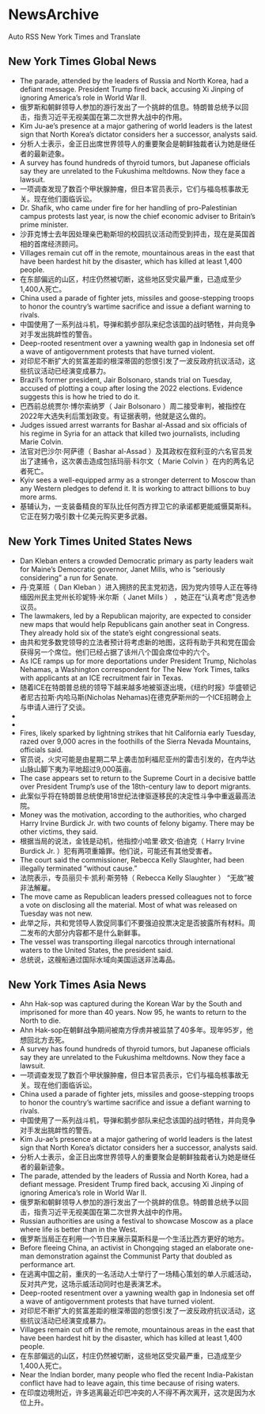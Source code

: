 # NewsArchive
Auto RSS New York Times and Translate

## New York Times Global News
* The parade, attended by the leaders of Russia and North Korea, had a defiant message. President Trump fired back, accusing Xi Jinping of ignoring America’s role in World War II.
* 俄罗斯和朝鲜领导人参加的游行发出了一个挑衅的信息。特朗普总统予以回击，指责习近平无视美国在第二次世界大战中的作用。
* Kim Ju-ae’s presence at a major gathering of world leaders is the latest sign that North Korea’s dictator considers her a successor, analysts said.
* 分析人士表示，金正日出席世界领导人的重要聚会是朝鲜独裁者认为她是继任者的最新迹象。
* A survey has found hundreds of thyroid tumors, but Japanese officials say they are unrelated to the Fukushima meltdowns. Now they face a lawsuit.
* 一项调查发现了数百个甲状腺肿瘤，但日本官员表示，它们与福岛核事故无关。现在他们面临诉讼。
* Dr. Shafik, who came under fire for her handling of pro-Palestinian campus protests last year, is now the chief economic adviser to Britain’s prime minister.
* 沙菲克博士去年因处理亲巴勒斯坦的校园抗议活动而受到抨击，现在是英国首相的首席经济顾问。
* Villages remain cut off in the remote, mountainous areas in the east that have been hardest hit by the disaster, which has killed at least 1,400 people.
* 在东部偏远的山区，村庄仍然被切断，这些地区受灾最严重，已造成至少1,400人死亡。
* China used a parade of fighter jets, missiles and goose-stepping troops to honor the country’s wartime sacrifice and issue a defiant warning to rivals.
* 中国使用了一系列战斗机，导弹和鹅步部队来纪念该国的战时牺牲，并向竞争对手发出挑衅性的警告。
* Deep-rooted resentment over a yawning wealth gap in Indonesia set off a wave of antigovernment protests that have turned violent.
* 对印尼不断扩大的贫富差距的根深蒂固的怨恨引发了一波反政府抗议活动，这些抗议活动已经演变成暴力。
* Brazil’s former president, Jair Bolsonaro, stands trial on Tuesday, accused of plotting a coup after losing the 2022 elections. Evidence suggests this is how he tried to do it.
* 巴西前总统贾尔·博尔索纳罗（ Jair Bolsonaro ）周二接受审判，被指控在2022年大选失利后策划政变。有证据表明，他就是这么做的。
* Judges issued arrest warrants for Bashar al-Assad and six officials of his regime in Syria for an attack that killed two journalists, including Marie Colvin.
* 法官对巴沙尔·阿萨德（ Bashar al-Assad ）及其政权在叙利亚的六名官员发出了逮捕令，这次袭击造成包括玛丽·科尔文（ Marie Colvin ）在内的两名记者死亡。
* Kyiv sees a well-equipped army as a stronger deterrent to Moscow than any Western pledges to defend it. It is working to attract billions to buy more arms.
* 基辅认为，一支装备精良的军队比任何西方捍卫它的承诺都更能威慑莫斯科。它正在努力吸引数十亿美元购买更多武器。

## New York Times United States News
* Dan Kleban enters a crowded Democratic primary as party leaders wait for Maine’s Democratic governor, Janet Mills, who is “seriously considering” a run for Senate.
* 丹·克莱班（ Dan Kleban ）进入拥挤的民主党初选，因为党内领导人正在等待缅因州民主党州长珍妮特·米尔斯（ Janet Mills ） ，她正在“认真考虑”竞选参议员。
* The lawmakers, led by a Republican majority, are expected to consider new maps that would help Republicans gain another seat in Congress. They already hold six of the state’s eight congressional seats.
* 由共和党多数党领导的立法者预计将考虑新的地图，这将有助于共和党在国会获得另一个席位。他们已经占据了该州八个国会席位中的六个。
* As ICE ramps up for more deportations under President Trump, Nicholas Nehamas, a Washington correspondent for The New York Times, talks with applicants at an ICE recruitment fair in Texas.
* 随着ICE在特朗普总统的领导下越来越多地被驱逐出境，《纽约时报》华盛顿记者尼古拉斯·内哈马斯(Nicholas Nehamas)在德克萨斯州的一个ICE招聘会上与申请人进行了交谈。
* 
* 
* Fires, likely sparked by lightning strikes that hit California early Tuesday, razed over 9,000 acres in the foothills of the Sierra Nevada Mountains, officials said.
* 官员说，火灾可能是由星期二早上袭击加利福尼亚州的雷击引发的，在内华达山脉山脚下夷为平地超过9,000英亩。
* The case appears set to return to the Supreme Court in a decisive battle over President Trump’s use of the 18th-century law to deport migrants.
* 此案似乎将在特朗普总统使用18世纪法律驱逐移民的决定性斗争中重返最高法院。
* Money was the motivation, according to the authorities, who charged Harry Irvine Burdick Jr. with two counts of felony bigamy. There may be other victims, they said.
* 根据当局的说法，金钱是动机，他指控小哈里·欧文·伯迪克（ Harry Irvine Burdick Jr. ）犯有两项重婚罪。他们说，可能还有其他受害者。
* The court said the commissioner, Rebecca Kelly Slaughter, had been illegally terminated “without cause.”
* 法院表示，专员丽贝卡·凯利·斯劳特（ Rebecca Kelly Slaughter ） “无故”被非法解雇。
* The move came as Republican leaders pressed colleagues not to force a vote on disclosing all the material. Most of what was released on Tuesday was not new.
* 此举之际，共和党领导人敦促同事们不要强迫投票决定是否披露所有材料。周二发布的大部分内容都不是什么新鲜事。
* The vessel was transporting illegal narcotics through international waters to the United States, the president said.
* 总统说，这艘船通过国际水域向美国运送非法毒品。

## New York Times Asia News
* Ahn Hak-sop was captured during the Korean War by the South and imprisoned for more than 40 years. Now 95, he wants to return to the North to die.
* Ahn Hak-sop在朝鲜战争期间被南方俘虏并被监禁了40多年。现年95岁，他想回北方去死。
* A survey has found hundreds of thyroid tumors, but Japanese officials say they are unrelated to the Fukushima meltdowns. Now they face a lawsuit.
* 一项调查发现了数百个甲状腺肿瘤，但日本官员表示，它们与福岛核事故无关。现在他们面临诉讼。
* China used a parade of fighter jets, missiles and goose-stepping troops to honor the country’s wartime sacrifice and issue a defiant warning to rivals.
* 中国使用了一系列战斗机，导弹和鹅步部队来纪念该国的战时牺牲，并向竞争对手发出挑衅性的警告。
* Kim Ju-ae’s presence at a major gathering of world leaders is the latest sign that North Korea’s dictator considers her a successor, analysts said.
* 分析人士表示，金正日出席世界领导人的重要聚会是朝鲜独裁者认为她是继任者的最新迹象。
* The parade, attended by the leaders of Russia and North Korea, had a defiant message. President Trump fired back, accusing Xi Jinping of ignoring America’s role in World War II.
* 俄罗斯和朝鲜领导人参加的游行发出了一个挑衅的信息。特朗普总统予以回击，指责习近平无视美国在第二次世界大战中的作用。
* Russian authorities are using a festival to showcase Moscow as a place where life is better than in the West.
* 俄罗斯当局正在利用一个节日来展示莫斯科是一个生活比西方更好的地方。
* Before fleeing China, an activist in Chongqing staged an elaborate one-man demonstration against the Communist Party that doubled as performance art.
* 在逃离中国之前，重庆的一名活动人士举行了一场精心策划的单人示威活动，反对共产党，这场示威活动同时也是表演艺术。
* Deep-rooted resentment over a yawning wealth gap in Indonesia set off a wave of antigovernment protests that have turned violent.
* 对印尼不断扩大的贫富差距的根深蒂固的怨恨引发了一波反政府抗议活动，这些抗议活动已经演变成暴力。
* Villages remain cut off in the remote, mountainous areas in the east that have been hardest hit by the disaster, which has killed at least 1,400 people.
* 在东部偏远的山区，村庄仍然被切断，这些地区受灾最严重，已造成至少1,400人死亡。
* Near the Indian border, many people who fled the recent India-Pakistan conflict have had to leave again, this time because of rising waters.
* 在印度边境附近，许多逃离最近印巴冲突的人不得不再次离开，这次是因为水位上升。

